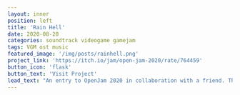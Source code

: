 ```yaml
---
layout: inner
position: left
title: 'Rain Hell'
date: 2020-08-20 
categories: soundtrack videogame gamejam
tags: VGM ost music 
featured_image: '/img/posts/rainhell.png'
project_link: 'https://itch.io/jam/open-jam-2020/rate/764459'
button_icon: 'flask'
button_text: 'Visit Project'
lead_text: "An entry to OpenJam 2020 in collaboration with a friend. The project, including its music, was completed over 48 hours."
---
```

